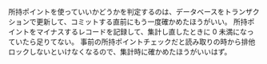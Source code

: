 所持ポイントを使っていいかどうかを判定するのは、データベースをトランザクションで更新して、コミットする直前にもう一度確かめたほうがいい。
所持ポイントをマイナスするレコードを記録して、集計し直したときに 0 未満になっていたら足りてない。
事前の所持ポイントチェックだと読み取りの時から排他ロックしないといけなくなるので、集計時に確かめたほうがいいはず。
